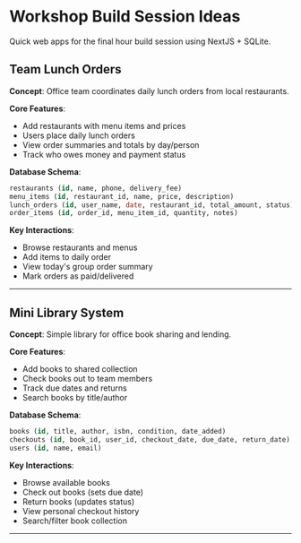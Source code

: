 # Workshop Build Session Ideas

Quick web apps for the final hour build session using NextJS + SQLite.

## Team Lunch Orders

**Concept**: Office team coordinates daily lunch orders from local restaurants.

**Core Features**:
- Add restaurants with menu items and prices
- Users place daily lunch orders
- View order summaries and totals by day/person
- Track who owes money and payment status

**Database Schema**:
```sql
restaurants (id, name, phone, delivery_fee)
menu_items (id, restaurant_id, name, price, description)
lunch_orders (id, user_name, date, restaurant_id, total_amount, status)
order_items (id, order_id, menu_item_id, quantity, notes)
```

**Key Interactions**:
- Browse restaurants and menus
- Add items to daily order
- View today's group order summary
- Mark orders as paid/delivered

---

## Mini Library System

**Concept**: Simple library for office book sharing and lending.

**Core Features**:
- Add books to shared collection
- Check books out to team members
- Track due dates and returns
- Search books by title/author

**Database Schema**:
```sql
books (id, title, author, isbn, condition, date_added)
checkouts (id, book_id, user_id, checkout_date, due_date, return_date)
users (id, name, email)
```

**Key Interactions**:
- Browse available books
- Check out books (sets due date)
- Return books (updates status)
- View personal checkout history
- Search/filter book collection

---

